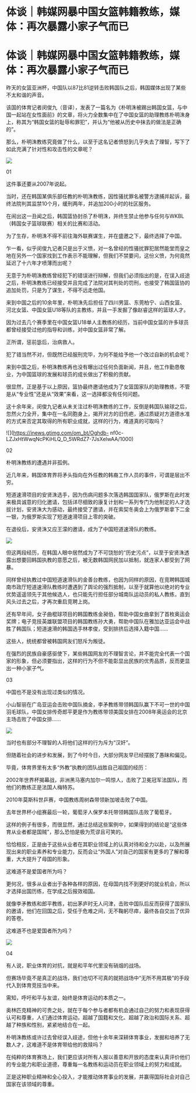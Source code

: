 # 体谈｜韩媒网暴中国女篮韩籍教练，媒体：再次暴露小家子气而已

# 体谈｜韩媒网暴中国女篮韩籍教练，媒体：再次暴露小家子气而已

昨天的女篮亚洲杯，中国队以87比81逆转击败韩国队之后，韩国媒体出现了某些不太和谐的声音。

该国的体育记者闵俊九（音译），发表了一篇名为《朴明洙被踢出韩国女篮，与中国一起站在女性面前》的文章，将火力全数集中在了中国女篮的助理教练朴明洙身上，称其为“韩国女篮的耻辱和罪犯”，并认为“他被从历史中抹去的做法是正确的”。

那么，朴明洙教练究竟做了什么，以至于这名记者愤怒到几乎失去了理智，写下了如此充满了针对性和攻击性的文章呢？

![](https://inews.gtimg.com/om_bt/OLQLo0rSQ6SUKGqg5ZpKRlIRvKPxs9OVZfuD4AEBnfnPYAA/1000)

01

这件事还要从2007年说起。

当时，还在韩国某俱乐部任教的朴明洙教练，因性骚扰罪名被警方逮捕并起诉，最终法院判其监禁10个月，缓刑两年，并追加200小时的社区服务。

在闹出这一丑闻之后，韩国篮协封杀了朴明洙，并终生禁止他参与任何与WKBL（韩国女子篮球联赛）相关的比赛和活动。

为了生存，朴明洙不得不前往海外联赛谋生，并在盛邀之下，最终选择了中国。

乍一看，似乎闵俊九记者只是出于义愤，对一名曾经的性骚扰罪犯居然能堂而皇之地在另外一个国家找到工作表示不能理解，但我们不禁要问，这份义愤，为何竟然延迟了十六年才喷薄而出呢？

无意于为朴明洙教练曾经犯下的错误进行辩解，但我们必须指出的是，在误入歧途之后，朴明洙教练已经接受并且完成了法院对其判处的罚刑，也接受了韩国篮协的追加处罚，只是为了谋生，不得不远走他国。

来到中国之后的10余年里，朴明洙先后担任了四川男篮、东莞柏宁、山西女篮、河北女篮、中国女篮U18等队的主教练，并且一手发掘了像赵睿这样的篮球人才。

因为过去几个赛季里在中国女篮U18单人主教练的经历，当前中国女篮的许多球员都曾经接受过他的指导和训练，对中国女篮非常了解。

正所谓，惩前毖后，治病救人。

犯了错当然不对，但既然已经服刑完毕，为何不能给予他一个改过自新的机会呢？

来到中国之后，朴明洙教练再也没有曝出过任何负面新闻，并且，他工作勤恳敬业，为中国篮球的发展和球员的成长做出了积极的贡献。

很显然，正是基于以上原因，篮协最终邀请他成为了女篮国家队的助理教练，不管是从“专业性”还是从“效果”来看，这一选择都没有任何问题。

这十余年来，闵俊九记者从未关注过朴明洙教练的工作，反倒是韩国队输球之后，忽然火力全开，集中在一名同胞身上，揭开对方的旧伤疤，通过质疑对方道德水准的方式来否定其取得的所有职业成就，这样的行为，难道真的可取吗？

![](https://inews.gtimg.com/om_bt/Oghdb-
nf0c-LZJxHtWwqNcPKiHLQ_D_5WRdZ7-7JsXelwAA/1000)

02

朴明洙教练的遭遇并非孤例。

近几年来，韩国体育界将矛头指向在外任教的韩裔工作人员的事件，可谓是层出不穷。

短道速滑项目的安贤洙选手，因为伤病问题多次落选韩国国家队，俄罗斯在此时发来极具诚意的归化邀请，包括详尽细致的康复计划和一系列专门为他制定的人才选拔计划，安贤洙大为感动，最终接受了邀请，并在索契冬奥会上为俄罗斯拿下二金一银，为俄罗斯实现了短道速滑项目上零的突破。

在退役后，安贤洙又应王濛的邀请，成为了中国短道速滑队的教练。

![](https://inews.gtimg.com/om_bt/O_DvHzm1Oa89RmTOvcxjt2m-2MCM854eDZFFtrlUCL9uEAA/1000)

但这两段经历，在韩国人眼中居然成为了不可饶恕的“历史污点”，以至于安贤洙透露出想要回韩国执教的意愿之后，被无数韩国网民加以抵制，就连家人都受到了网暴。

同样曾经执教过中国短道速滑队的金善台教练，也因为同样的原因，在竞聘韩国城南市政厅短道速滑队教练时遭遇到了舆论的强烈抵制，以至于就算他以绝对的专业优势遥遥领先于其他候选人，也只能先行担任部分城南队运动员的私人教练，直到风头过去之后，才再次重启竞聘上岗。

还有早年间，女子曲棍球项目的韩国教练金昶伯，帮助中国女曲拿到了首枚奥运会奖牌；电子竞技英雄联盟项目的韩国教练孙大勇，帮助中国队在雅加达亚运会中战胜了韩国队；短道速滑的韩国选手林孝俊，受到排挤后选择入籍中国……

这些人，统统都曾被韩国网友们怒斥为叛徒。

在强烈的民族自豪感驱使下，某些韩国网友的不理智言论，并不能完全代表一个国家的形象，但必须要指出，这样的行为不但不能彰显出民族的优秀品质，反而更显出一种小家子气。

03

中国也不是没有出现过类似的情况。

小山智丽在广岛亚运会击败中国队摘金，李矛教练带领韩国队赢下不可一世的中国羽毛球队，中国女排传奇郎平更是作为教练带领美国女排在2008年奥运会的北京主场击败了中国女排……

![](https://inews.gtimg.com/news_bt/OTqLxxJ2NIqiPuTlAacMX_rJpY2i7IZ4UmEYLRg8KlGeIAA/1000)

当时也有部分不理智的人将他们这样的行为斥为“汉奸”。

但随着社会的进步和发展，到了今时今日，大部分网友早已经摆脱了愚昧和偏见。

毕竟，体育界里有太多“外教”执教的团队战胜自己祖国的经历：

2002年世界杯揭幕战，非洲黑马塞内加尔一鸣惊人，击败了卫冕冠军法国队，而他们的教练正是法国人梅特苏。

2010年莫斯科世乒赛，中国教练周树森带领新加坡击败了中国。

去年世界杯小组赛最后一轮，葡萄牙人保罗本托带领韩国队击败了葡萄牙。

这样的例子有很多，而很显然，通过总结这些案例中，如果得到的结论是“这些体育从业者都是国贼”，那么恐怕是极为荒谬且可笑的。

恰恰相反，正是由于这些从业者在其职业领域上的认真对待和全力以赴，以及所展现出来的职业素养和专业能力，反而会让“外国人”对自己的国家有更多的了解和尊重，大大提升了母国的形象。

这难道不是爱国者所为吗？

更何况，很多从业者出于各种各样的原因，在母国内找不到更好的就业机会，所以才选择出国历练，在学成之后报效祖国。

就像李矛教练和郎平教练，初出茅庐时无人问津，击败中国队后反而获得了国家队的邀请，他们在回国之后，受任于危难之间，无不鞠躬尽瘁，最终各自交出了优异的答卷。

这难道不也是爱国者所为吗？

![](https://inews.gtimg.com/om_bt/OjaO2Ewoh4M0mZ2p-9gqhK7mh1slfNtTIFLeKA_rWNKCYAA/1000)

04

有人说，职业体育的对抗，就是和平年代里没有硝烟的战场。

但赛场毕竟不是真正的战场，我们也切不可真的就把战场中“无所不用其极”的手段代入到体育竞技当中来。

需知，呼吁和平与友谊，始终是体育运动的本质之一。

奥林匹克精神的可贵之处，就在于每个参与者都有机会通过自己的努力和表现获得认可和尊重，人们通过体育运动，超越了国籍和文化、超越了政治和国际关系、超越了种族和性别，紧紧地结合在一起。

朴明洙教练或许过去曾经误入歧途，但他十余年来深耕体育事业，发掘和培养了无数人才，这难道不是体育带给他的救赎吗？

在纯粹的体育赛场上，我们更应该对所有人报以善意和开放的态度来认真评价他们的专业能力和职业道德，尊重每一名教练和运动员在职业领域上的努力和成就。

正是这种职业精神和全心投入，才能推动体育事业的发展，并赢得国际社会对自己国家在该领域的尊重。

